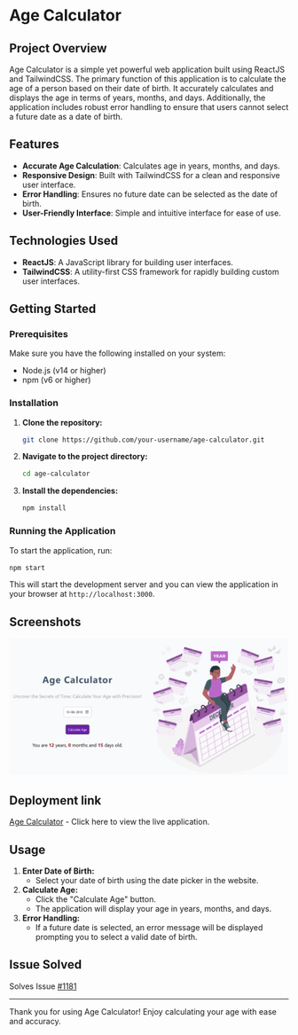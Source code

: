 # Age Calculator

## Project Overview

Age Calculator is a simple yet powerful web application built using ReactJS and TailwindCSS. The primary function of this application is to calculate the age of a person based on their date of birth. It accurately calculates and displays the age in terms of years, months, and days. Additionally, the application includes robust error handling to ensure that users cannot select a future date as a date of birth.

## Features

- **Accurate Age Calculation**: Calculates age in years, months, and days.
- **Responsive Design**: Built with TailwindCSS for a clean and responsive user interface.
- **Error Handling**: Ensures no future date can be selected as the date of birth.
- **User-Friendly Interface**: Simple and intuitive interface for ease of use.

## Technologies Used

- **ReactJS**: A JavaScript library for building user interfaces.
- **TailwindCSS**: A utility-first CSS framework for rapidly building custom user interfaces.

## Getting Started

### Prerequisites

Make sure you have the following installed on your system:

- Node.js (v14 or higher)
- npm (v6 or higher)

### Installation

1. **Clone the repository:**

   ```bash
   git clone https://github.com/your-username/age-calculator.git
   ```

2. **Navigate to the project directory:**

   ```bash
   cd age-calculator
   ```

3. **Install the dependencies:**

   ```bash
   npm install
   ```

### Running the Application

To start the application, run:

```bash
npm start
```

This will start the development server and you can view the application in your browser at `http://localhost:3000`.

## Screenshots

![Age Calculator](./Images/age_calculator_ss.png)

## Deployment link

[Age Calculator](https://age-calculator-rho-two.vercel.app/) - Click here to view the live application.

## Usage

1. **Enter Date of Birth:**
   - Select your date of birth using the date picker in the website.
2. **Calculate Age:**
   - Click the "Calculate Age" button.
   - The application will display your age in years, months, and days.
3. **Error Handling:**
   - If a future date is selected, an error message will be displayed prompting you to select a valid date of birth.

## Issue Solved

  Solves Issue [#1181](https://github.com/Kushal997-das/Project-Guidance/issues/1181)

---

Thank you for using Age Calculator! Enjoy calculating your age with ease and accuracy.
